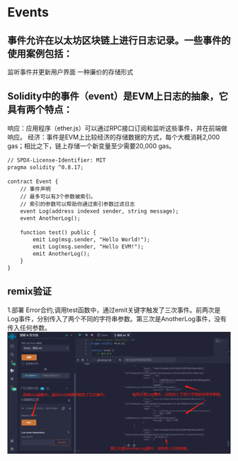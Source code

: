 # Events
## 事件允许在以太坊区块链上进行日志记录。一些事件的使用案例包括：

监听事件并更新用户界面
一种廉价的存储形式


## Solidity中的事件（event）是EVM上日志的抽象，它具有两个特点：

响应：应用程序（ether.js）可以通过RPC接口订阅和监听这些事件，并在前端做响应。
经济：事件是EVM上比较经济的存储数据的方式，每个大概消耗2,000 gas；相比之下，链上存储一个新变量至少需要20,000 gas。

```solidity
// SPDX-License-Identifier: MIT
pragma solidity ^0.8.17;

contract Event {
    // 事件声明
    // 最多可以有3个参数被索引。
    // 索引的参数可以帮助你通过索引参数过滤日志
    event Log(address indexed sender, string message);
    event AnotherLog();

    function test() public {
        emit Log(msg.sender, "Hello World!");
        emit Log(msg.sender, "Hello EVM!");
        emit AnotherLog();
    }
}
```

## remix验证
1.部署 Error合约,调用test函数中，通过emit关键字触发了三次事件。前两次是Log事件，分别传入了两个不同的字符串参数。第三次是AnotherLog事件，没有传入任何参数。
![21-1.jpg](img/21-1.jpg)